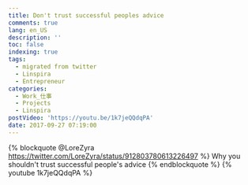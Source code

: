 ```yaml
---
title: Don't trust successful peoples advice
comments: true
lang: en_US
description: ''
toc: false
indexing: true
tags:
  - migrated from twitter
  - Linspira
  - Entrepreneur
categories:
  - Work_仕事
  - Projects
  - Linspira
postVideo: 'https://youtu.be/1k7jeQQdqPA'
date: 2017-09-27 07:19:00
---
```

{% blockquote @LoreZyra https://twitter.com/LoreZyra/status/912803780613226497 %}
Why you shouldn't trust successful people's advice 
{% endblockquote %}
{% youtube 1k7jeQQdqPA %}
